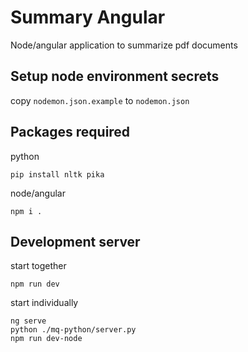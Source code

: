 # Summary Angular

Node/angular application to summarize pdf documents

## Setup node environment secrets
copy `nodemon.json.example` to `nodemon.json`

## Packages required
python
```
pip install nltk pika
```
node/angular
```
npm i .
```

## Development server
start together
```
npm run dev
```

start individually
```
ng serve
python ./mq-python/server.py
npm run dev-node
```
